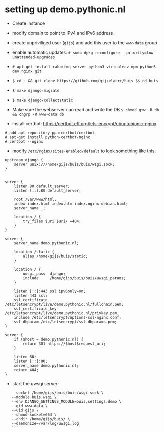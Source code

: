 # setting up demo.pythonic.nl

* Create instance
* modify domain to point to IPv4 and IPv6 address
* create unpriviliged user (`gijs`) and add this user to the `www-data` group
* enable automatic updates: `# sudo dpkg-reconfigure --priority=low unattended-upgrades`
* `# apt-get install rabbitmq-server python3 virtualenv npm python3-dev nginx git`
* `$ cd ~ && git clone https://github.com/gijzelaerr/buis $$ cd buis`
* `$ make django-migrate`
* `$ make django-collectstatic`
* Make sure the webserver can read and write the DB `$ chmod g+w -R db && chgrp -R www-data db`

* install certbot: https://certbot.eff.org/lets-encrypt/ubuntubionic-nginx
```
# add-apt-repository ppa:certbot/certbot
# apt-get install python-certbot-nginx 
# certbot --nginx
```
* modify `/etc/nginx/sites-enabled/default` to look something like this:
```
upstream django {
    server unix:///home/gijs/buis/buis/wsgi.sock;
}


server {
    listen 80 default_server;
    listen [::]:80 default_server;

    root /var/www/html;
    index index.html index.htm index.nginx-debian.html;
    server_name _;

    location / {
        try_files $uri $uri/ =404;
    }
}

server {
    server_name demo.pythonic.nl;

    location /static {
        alias /home/gijs/buis/static;
    }

    location / {
        uwsgi_pass  django;
        include     /home/gijs/buis/buis/uwsgi_params;
    }

    listen [::]:443 ssl ipv6only=on;
    listen 443 ssl;
    ssl_certificate /etc/letsencrypt/live/demo.pythonic.nl/fullchain.pem;
    ssl_certificate_key /etc/letsencrypt/live/demo.pythonic.nl/privkey.pem;
    include /etc/letsencrypt/options-ssl-nginx.conf;
    ssl_dhparam /etc/letsencrypt/ssl-dhparams.pem;
}

server {
    if ($host = demo.pythonic.nl) {
        return 301 https://$host$request_uri;
    }

    listen 80;
    listen [::]:80;
    server_name demo.pythonic.nl;
    return 404;
}
```
 * start the uwsgi server:
 ```# /home/gijs/buis/.venv/bin/uwsgi \
    --socket /home/gijs/buis/buis/wsgi.sock \
    --module buis.wsgi \
    --env DJANGO_SETTINGS_MODULE=buis.settings.demo \
    --gid www-data \
    --uid gijs \
    --chmod-socket=664 \
    --chdir /home/gijs/buis/ \
    --daemonize=/var/log/uwsgi.log
    ```
